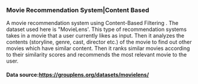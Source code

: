 ### Movie Recommendation System|Content Based
A movie recommendation system using Content-Based Filtering .
The dataset used here is "MovieLens'. 
This type of recommendation systems takes in a movie that a user currently likes as input. Then it analyzes the contents (storyline, genre, cast, director etc.) of the movie to find out other movies which have similar content. Then it ranks similar movies according to their similarity scores and recommends the most relevant movie to the user.
#### Data source:https://grouplens.org/datasets/movielens/
